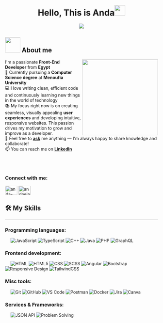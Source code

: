 
<!-- <a href="https://git.io/typing-svg">
<img src="https://readme-typing-svg.herokuapp.com?font=Fira+Code&weight=600&size=25&pause=70&color=E34C26&center=true&width=450&lines=Hello%2C+There!;This+is+Anda+...;Nice+to+meet+you+!" alt="Typing SVG" /></a> -->
  
<h1 align="center">Hello, This is Anda<img src="https://media.giphy.com/media/hvRJCLFzcasrR4ia7z/giphy.gif" width="35"></h1>
<p align="center">
  <a href="https://github.com/DenverCoder1/readme-typing-svg"><img src="https://readme-typing-svg.herokuapp.com?font=Time+New+Roman&color=E34C26&size=25&center=true&vCenter=true&width=600&height=100&lines=Frontend+developer;Computer+Science+Student;Competitive+Programmer;Always+learning+new+things"></a>
</p>
  
<!-- <h3 align="center">Frontend Developer (Angular)</h3> -->

<!--
<p align="left"> <img src="https://komarev.com/ghpvc/?username=anda8&label=Profile%20views&color=0e75b6&style=flat" alt="anda8" /> </p>
-->

## <picture><img src = "https://github.com/7oSkaaa/7oSkaaa/blob/main/Images/about_me.gif?raw=true" width = 50px></picture> About me

<picture> <img align="right" src="https://github.com/7oSkaaa/7oSkaaa/blob/main/Images/Right_Side.gif?raw=true" width = 250px></picture>

I'm a passionate **Front-End Developer** from **Egypt**  
🔬 Currently pursuing a **Computer Science degree** at **Menoufia University**  
💻 I love writing clean, efficient code and continuously learning new things in the world of technology  
📚 My focus right now is on creating seamless, visually appealing **user experiences** and developing intuitive, responsive websites. This passion drives my motivation to grow and improve as a developer.  
💬 Feel free to **[ask](https://github.com/Anda8/Anda8/issues)** me anything — I'm always happy to share knowledge and collaborate!  
📫 You can reach me on **[LinkedIn](https://www.linkedin.com/in/anda-elaaser/)**

<br><br>





<h3 align="left">Connect with me:</h3>
<p align="left">
<a href="https://linkedin.com/in/anda-elaaser" target="blank"><img align="center" src="https://raw.githubusercontent.com/rahuldkjain/github-profile-readme-generator/master/src/images/icons/Social/linked-in-alt.svg" alt="anda-elaaser" height="30" width="40" /></a>
<a href="https://codeforces.com/profile/andaelaaser" target="blank"><img align="center" src="https://raw.githubusercontent.com/rahuldkjain/github-profile-readme-generator/master/src/images/icons/Social/codeforces.svg" alt="andaelaaser" height="30" width="40" /></a>
<!-- <a href="https://www.hackerrank.com/andaelaaser" target="blank"><img align="center" src="https://raw.githubusercontent.com/rahuldkjain/github-profile-readme-generator/master/src/images/icons/Social/hackerrank.svg" alt="andaelaaser" height="30" width="40" /></a>
<a href="https://www.leetcode.com/andaelaaser" target="blank"><img align="center" src="https://raw.githubusercontent.com/rahuldkjain/github-profile-readme-generator/master/src/images/icons/Social/leet-code.svg" alt="andaelaaser" height="30" width="40" /></a> -->
  
</p>






## 🛠️ My Skills
-------------------
### Programming languages:
&emsp;
![JavaScript](https://img.shields.io/badge/-JavaScript-000?&logo=JavaScript)
![TypeScript](https://img.shields.io/badge/-TypeScript-000?&logo=TypeScript&logoColor=007ACC)
![C++](https://img.shields.io/badge/-C++-00599C?&logo=cplusplus)
![Java](https://img.shields.io/badge/-Java-007396?&logo=java)
![PHP](https://img.shields.io/badge/-PHP-000?&logo=PHP)
![GraphQL](https://img.shields.io/badge/-GraphQL-000?&logo=GraphQL)

### Frontend development:
&emsp;
![HTML](https://img.shields.io/badge/-HTML-000?&logo=HTML5)
![HTML5](https://img.shields.io/badge/-HTML5-000?&logo=HTML5)
![CSS](https://img.shields.io/badge/-CSS-000?&logo=CSS3)
![SCSS](https://img.shields.io/badge/-SCSS-000?&logo=Sass)
![Angular](https://img.shields.io/badge/-Angular-DD0031?&logo=angular)
![Bootstrap](https://img.shields.io/badge/-Bootstrap-563D7C?&logo=Bootstrap)
![Responsive Design](https://img.shields.io/badge/-Responsive%20Design-000?&logo=Responsive-Design)
![TailwindCSS](https://img.shields.io/badge/-TailwindCSS-06B6D4?&logo=TailwindCSS)

### Misc tools:
&emsp;
![Git](https://img.shields.io/badge/-Git-000?&logo=Git)
![GitHub](https://img.shields.io/badge/-GitHub-000?&logo=GitHub)
![VS Code](https://img.shields.io/badge/-VS%20Code-000?&logo=Visual-Studio-Code)
![Postman](https://img.shields.io/badge/-Postman-000?&logo=Postman)
![Docker](https://img.shields.io/badge/-Docker-000?&logo=Docker)
![Jira](https://img.shields.io/badge/-Jira-000?&logo=Jira)
![Canva](https://img.shields.io/badge/-Canva-000?&logo=Canva)

### Services & Frameworks:
&emsp;
![JSON API](https://img.shields.io/badge/-JSON%20API-000?&logo=json)
![Problem Solving](https://img.shields.io/badge/-Problem%20Solving-000?&logo=codewars)


<!--

- :school: I am a `Junior` at [Faculty of Computers & Informatics](http://suez.edu.eg/ar/%d9%83%d9%84%d9%8a%d8%a9-%d8%a7%d9%84%d8%ad%d8%a7%d8%b3%d8%a8%d8%a7%d8%aa-%d9%88%d8%a7%d9%84%d9%85%d8%b9%d9%84%d9%88%d9%85%d8%a7%d8%aa/) at [Menofiyah University].
- :trophy: 2x `ACPC` Finalist.
- :technologist: I love using Software as a solution for every `Problem`.
- :computer: I am a competitive programmer at `Codeforces`, `Atcoder`, `Leetcode`, `Codechef`, `Google Contests`.
- :student: I’m currently learning `Computer Science` and `Software Engineering`.
- :nerd_face: Always `learning new things`.
- :thinking: I’m currently open for a new `job opportunity`, this is [MY RESUME](http://lnkiy.in/Ahmed_Hossam_Resume).
- :boom: You can visit [MY WEBSITE](https://cutt.ly/Ahmed_Hossam_Website).
<br>



### Databases:
&emsp;
![MySQL](https://img.shields.io/badge/-MySQL-000?&logo=MySQL)
![MongoDB](https://img.shields.io/badge/-MongoDB-000?&logo=MongoDB)
![PostgreSQL](https://img.shields.io/badge/-PostgreSQL-000?&logo=PostgreSQL)
![Redis](https://img.shields.io/badge/-Redis-000?&logo=Redis)
![SQLite](https://img.shields.io/badge/-SQLite-000?&logo=SQLite)

### SRE & DevOps:
&emsp;
![AWS](https://img.shields.io/badge/-AWS-000?&logo=Amazon-AWS)
![Azure](https://img.shields.io/badge/-Azure-000?&logo=Microsoft-Azure)
![Terraform](https://img.shields.io/badge/-Terraform-000?&logo=Terraform)
![Kubernetes](https://img.shields.io/badge/-Kubernetes-000?&logo=Kubernetes)
![Consul](https://img.shields.io/badge/-Consul-000?&logo=Consul)
![Prometheus](https://img.shields.io/badge/-Prometheus-000?&logo=Prometheus)
![Grafana](https://img.shields.io/badge/-Grafana-000?&logo=Grafana)
![Nginx](https://img.shields.io/badge/-Nginx-000?&logo=Nginx)
![Chef](https://img.shields.io/badge/-Chef-000?&logo=Chef)


&emsp;



<h3 align="left">Languages and Tools:</h3>
<p align="left"> <a href="https://angular.io" target="_blank" rel="noreferrer"> <img src="https://angular.io/assets/images/logos/angular/angular.svg" alt="angular" width="40" height="40"/> </a> <a href="https://www.w3schools.com/cpp/" target="_blank" rel="noreferrer"> <img src="https://raw.githubusercontent.com/devicons/devicon/master/icons/cplusplus/cplusplus-original.svg" alt="cplusplus" width="40" height="40"/> </a> <a href="https://www.w3schools.com/css/" target="_blank" rel="noreferrer"> <img src="https://raw.githubusercontent.com/devicons/devicon/master/icons/css3/css3-original-wordmark.svg" alt="css3" width="40" height="40"/> </a> <a href="https://www.docker.com/" target="_blank" rel="noreferrer"> <img src="https://raw.githubusercontent.com/devicons/devicon/master/icons/docker/docker-original-wordmark.svg" alt="docker" width="40" height="40"/> </a> <a href="https://www.w3.org/html/" target="_blank" rel="noreferrer"> <img src="https://raw.githubusercontent.com/devicons/devicon/master/icons/html5/html5-original-wordmark.svg" alt="html5" width="40" height="40"/> </a> <a href="https://developer.mozilla.org/en-US/docs/Web/JavaScript" target="_blank" rel="noreferrer"> <img src="https://raw.githubusercontent.com/devicons/devicon/master/icons/javascript/javascript-original.svg" alt="javascript" width="40" height="40"/> </a> <a href="https://www.linux.org/" target="_blank" rel="noreferrer"> <img src="https://raw.githubusercontent.com/devicons/devicon/master/icons/linux/linux-original.svg" alt="linux" width="40" height="40"/> </a> </p>

<p><img align="center" src="https://github-readme-stats.vercel.app/api/top-langs?username=anda8&show_icons=true&locale=en&layout=compact" alt="anda8" /></p>
-->
